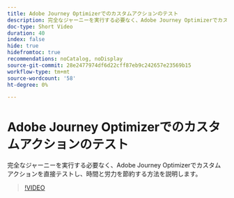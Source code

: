 ```yaml
---
title: Adobe Journey Optimizerでのカスタムアクションのテスト
description: 完全なジャーニーを実行する必要なく、Adobe Journey Optimizerでカスタムアクションを直接テストし、時間と労力を節約する方法を説明します。
doc-type: Short Video
duration: 40
index: false
hide: true
hidefromtoc: true
recommendations: noCatalog, noDisplay
source-git-commit: 28e2477974df6d22cff87eb9c242657e23569b15
workflow-type: tm+mt
source-wordcount: '58'
ht-degree: 0%

---
```



# Adobe Journey Optimizerでのカスタムアクションのテスト

完全なジャーニーを実行する必要なく、Adobe Journey Optimizerでカスタムアクションを直接テストし、時間と労力を節約する方法を説明します。

<!-- 62_S522_3442522_39_testing-custom-actions-in-adobe-journey-optimizer -->
>[!VIDEO](https://video.tv.adobe.com/v/3460435/?learn=on&enablevpops=true&captions=jpn)
